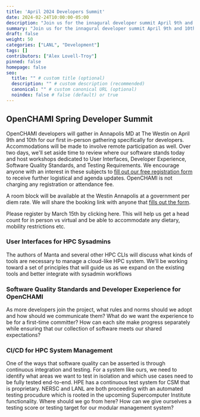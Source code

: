 ```yaml
---
title: 'April 2024 Developers Summit'
date: 2024-02-24T10:00:00-05:00
description: "Join us for the innagural developer summit April 9th and 10th in Annapolis MD."
summary: "Join us for the innagural developer summit April 9th and 10th in Annapolis MD."
draft: false
weight: 50
categories: ["LANL", "Development"]
tags: []
contributors: ["Alex Lovell-Troy"]
pinned: false
homepage: false
seo:
  title: "" # custom title (optional)
  description: "" # custom description (recommended)
  canonical: "" # custom canonical URL (optional)
  noindex: false # false (default) or true
---
```


## OpenCHAMI Spring Developer Summit

OpenCHAMI developers will gather in Annapolis MD at The Westin on April 9th and 10th for our first in-person gathering specifically for developers.  Accommodations will be made to involve remote participation as well.  Over two days, we'll set aside time to review where our software stands today and host workshops dedicated to User Interfaces, Developer Experience, Software Quality Standards, and Testing Requirements.  We encourage anyone with an interest in these subjects to [fill out our free registration form](https://forms.office.com/g/3zPmc3WUTr) to receive further logistical and agenda updates.  OpenCHAMI is not charging any registration or attendance fee.

A room block will be available at the Westin Annapolis at a government per diem rate. We will share the booking link with anyone that [fills out the form]((https://forms.office.com/g/3zPmc3WUTr)).
 
Please register by March 15th by clicking here. This will help us get a head count for in person vs virtual and be able to accommodate any dietary, mobility restrictions etc.  

### User Interfaces for HPC Sysadmins 

The authors of Manta and several other HPC CLIs will discuss what kinds of tools are necessary to manage a cloud-like HPC system.  We'll be working toward a set of principles that will guide us as we expand on the existing tools and better integrate with sysadmin workflows

### Software Quality Standards and Developer Exeperience for OpenCHAMI

As more developers join the project, what rules and norms should we adopt and how should we communicate them?  What do we want the experience to be for a first-time committer?  How can each site make progress separately while ensuring that our collection of software meets our shared expectations?


### CI/CD for HPC System Management

One of the ways that software quality can be asserted is through continuous integration and testing.  For a system like ours, we need to identify what areas we want to test in isolation and which use cases need to be fully tested end-to-end.  HPE has a continuous test system for CSM that is proprietary.  NERSC and LANL are both proceeding with an automated testing procudure which is rooted in the upcoming Supercomputer Institute functionality.  Where should we go from here?  How can we give ourselves a testing score or testing target for our modular management system?